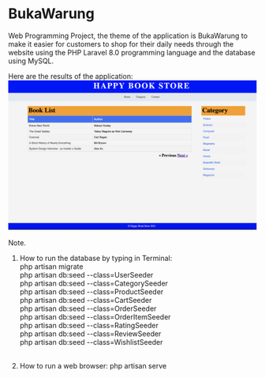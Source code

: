 # BukaWarung
Web Programming Project, the theme of the application is BukaWarung to make it easier for customers to shop for their daily needs through the website using the PHP Laravel 8.0 programming language and the database using MySQL.

Here are the results of the application:
![Image of Quiz Tokoh Dunia](https://github.com/hafizelfiawedoputra/HappyBookStoreUTS/blob/main/Screen%20Shot%202021-11-30%20at%2013.03.52.png)

Note.<br>
1. How to run the database by typing in Terminal:<br>
php artisan migrate <br>
php artisan db:seed --class=UserSeeder <br>
php artisan db:seed --class=CategorySeeder <br>
php artisan db:seed --class=ProductSeeder <br>
php artisan db:seed --class=CartSeeder <br> 
php artisan db:seed --class=OrderSeeder <br>
php artisan db:seed --class=OrderItemSeeder <br>
php artisan db:seed --class=RatingSeeder <br>
php artisan db:seed --class=ReviewSeeder <br>
php artisan db:seed --class=WishlistSeeder <br><br>

2. How to run a web browser: php artisan serve
